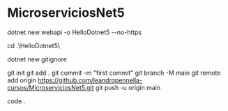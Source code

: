 # MicroserviciosNet5

dotnet new webapi -o HelloDotnet5  --no-https

cd .\HelloDotnet5\

dotnet new gitignore

git init
git add . 
git commit -m "first commit"
git branch -M main
git remote add origin https://github.com/leandropennella-cursos/MicroserviciosNet5.git
git push -u origin main

code .
